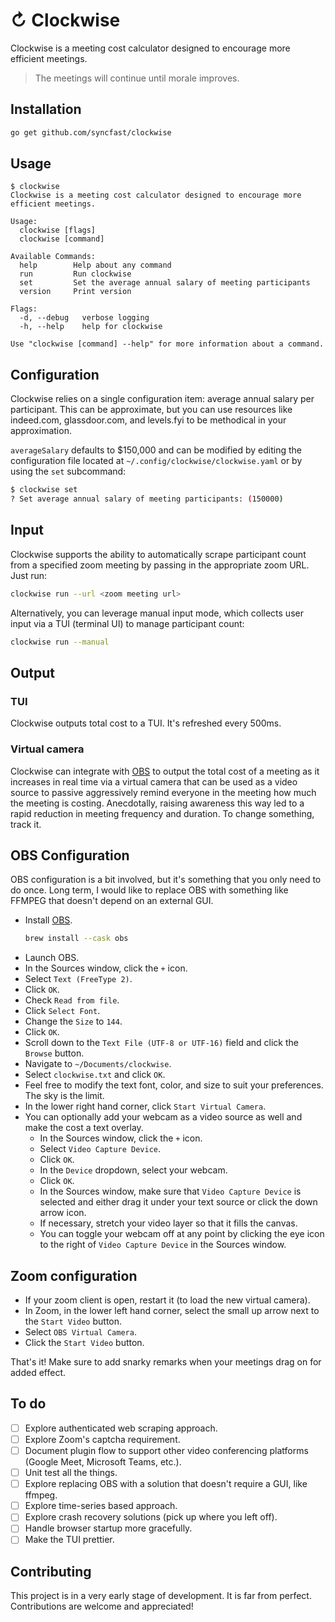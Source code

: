 # &orarr; Clockwise

Clockwise is a meeting cost calculator designed to encourage more efficient
meetings. 

> The meetings will continue until morale improves.

## Installation
```bash
go get github.com/syncfast/clockwise
```

## Usage
```
$ clockwise
Clockwise is a meeting cost calculator designed to encourage more efficient meetings.

Usage:
  clockwise [flags]
  clockwise [command]

Available Commands:
  help        Help about any command
  run         Run clockwise
  set         Set the average annual salary of meeting participants
  version     Print version

Flags:
  -d, --debug   verbose logging
  -h, --help    help for clockwise

Use "clockwise [command] --help" for more information about a command.
```

## Configuration
Clockwise relies on a single configuration item: average annual salary per
participant. This can be approximate, but you can use resources like indeed.com,
glassdoor.com, and levels.fyi to be methodical in your approximation.

`averageSalary` defaults to $150,000 and can be modified by editing the
configuration file located at `~/.config/clockwise/clockwise.yaml` or by using
the `set` subcommand:

```bash
$ clockwise set
? Set average annual salary of meeting participants: (150000) 
```

## Input
Clockwise supports the ability to automatically scrape participant count from a
specified zoom meeting by passing in the appropriate zoom URL. Just run:
```bash
clockwise run --url <zoom meeting url>
```

Alternatively, you can leverage manual input mode, which collects user input via
a TUI (terminal UI) to manage participant count:
```bash
clockwise run --manual
```

## Output
### TUI
Clockwise outputs total cost to a TUI. It's refreshed every 500ms.

### Virtual camera
Clockwise can integrate with [OBS](https://obsproject.com/) to output the total
cost of a meeting as it increases in real time via a virtual camera that can be
used as a video source to passive aggressively remind everyone in the meeting
how much the meeting is costing. Anecdotally, raising awareness this way led to
a rapid reduction in meeting frequency and duration. To change something, track
it. 

## OBS Configuration
OBS configuration is a bit involved, but it's something that you only need to do
once. Long term, I would like to replace OBS with something like FFMPEG that
doesn't depend on an external GUI.

- Install [OBS](https://obsproject.com/).
    ```bash
    brew install --cask obs
    ```
- Launch OBS.
- In the Sources window, click the `+` icon. 
- Select `Text (FreeType 2)`.
- Click `OK`.
- Check `Read from file`.
- Click `Select Font`.
- Change the `Size` to `144`.
- Click `OK`.
- Scroll down to the `Text File (UTF-8 or UTF-16)` field and click the `Browse`
  button.
- Navigate to `~/Documents/clockwise`.
- Select `clockwise.txt` and click `OK`. 
- Feel free to modify the text font, color, and size to suit your preferences.
  The sky is the limit.
- In the lower right hand corner, click `Start Virtual Camera`. 
- You can optionally add your webcam as a video source as well and make the
  cost a text overlay.
  - In the Sources window, click the `+` icon.
  - Select `Video Capture Device`.
  - Click `OK`.
  - In the `Device` dropdown, select your webcam. 
  - Click `OK`.
  - In the Sources window, make sure that `Video Capture Device` is selected and
    either drag it under your text source or click the down arrow icon.
  - If necessary, stretch your video layer so that it fills the canvas.
  - You can toggle your webcam off at any point by clicking the eye icon to the
    right of `Video Capture Device` in the Sources window.

## Zoom configuration
- If your zoom client is open, restart it (to load the new virtual camera).
- In Zoom, in the lower left hand corner, select the small up arrow next to the
  `Start Video` button.
- Select `OBS Virtual Camera`.
- Click the `Start Video` button. 

That's it! Make sure to add snarky remarks when your meetings drag on for added
effect.

## To do
- [ ] Explore authenticated web scraping approach.
- [ ] Explore Zoom's captcha requirement.
- [ ] Document plugin flow to support other video conferencing platforms (Google
  Meet, Microsoft Teams, etc.).
- [ ] Unit test all the things.
- [ ] Explore replacing OBS with a solution that doesn't require a GUI, like
  ffmpeg. 
- [ ] Explore time-series based approach.
- [ ] Explore crash recovery solutions (pick up where you left off). 
- [ ] Handle browser startup more gracefully. 
- [ ] Make the TUI prettier. 

## Contributing
This project is in a very early stage of development. It is far from perfect.
Contributions are welcome and appreciated!